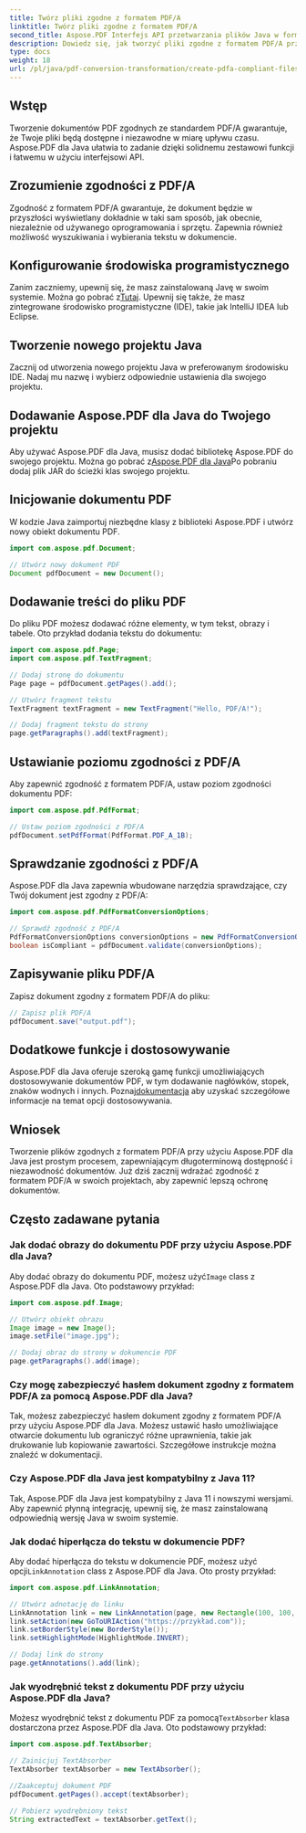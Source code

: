 ```yaml
---
title: Twórz pliki zgodne z formatem PDF/A
linktitle: Twórz pliki zgodne z formatem PDF/A
second_title: Aspose.PDF Interfejs API przetwarzania plików Java w formacie Java
description: Dowiedz się, jak tworzyć pliki zgodne z formatem PDF/A przy użyciu Aspose.PDF dla Java. Przewodnik krok po kroku z przykładami kodu dla standardowych plików PDF.
type: docs
weight: 18
url: /pl/java/pdf-conversion-transformation/create-pdfa-compliant-files/
---
```


## Wstęp

Tworzenie dokumentów PDF zgodnych ze standardem PDF/A gwarantuje, że Twoje pliki będą dostępne i niezawodne w miarę upływu czasu. Aspose.PDF dla Java ułatwia to zadanie dzięki solidnemu zestawowi funkcji i łatwemu w użyciu interfejsowi API.

## Zrozumienie zgodności z PDF/A

Zgodność z formatem PDF/A gwarantuje, że dokument będzie w przyszłości wyświetlany dokładnie w taki sam sposób, jak obecnie, niezależnie od używanego oprogramowania i sprzętu. Zapewnia również możliwość wyszukiwania i wybierania tekstu w dokumencie.

## Konfigurowanie środowiska programistycznego

 Zanim zaczniemy, upewnij się, że masz zainstalowaną Javę w swoim systemie. Można go pobrać z[Tutaj](https://www.java.com/download/). Upewnij się także, że masz zintegrowane środowisko programistyczne (IDE), takie jak IntelliJ IDEA lub Eclipse.

## Tworzenie nowego projektu Java

Zacznij od utworzenia nowego projektu Java w preferowanym środowisku IDE. Nadaj mu nazwę i wybierz odpowiednie ustawienia dla swojego projektu.

## Dodawanie Aspose.PDF dla Java do Twojego projektu

 Aby używać Aspose.PDF dla Java, musisz dodać bibliotekę Aspose.PDF do swojego projektu. Można go pobrać z[Aspose.PDF dla Java](https://releases.aspose.com/pdf/java/)Po pobraniu dodaj plik JAR do ścieżki klas swojego projektu.

## Inicjowanie dokumentu PDF

W kodzie Java zaimportuj niezbędne klasy z biblioteki Aspose.PDF i utwórz nowy obiekt dokumentu PDF.

```java
import com.aspose.pdf.Document;

// Utwórz nowy dokument PDF
Document pdfDocument = new Document();
```

## Dodawanie treści do pliku PDF

Do pliku PDF możesz dodawać różne elementy, w tym tekst, obrazy i tabele. Oto przykład dodania tekstu do dokumentu:

```java
import com.aspose.pdf.Page;
import com.aspose.pdf.TextFragment;

// Dodaj stronę do dokumentu
Page page = pdfDocument.getPages().add();

// Utwórz fragment tekstu
TextFragment textFragment = new TextFragment("Hello, PDF/A!");

// Dodaj fragment tekstu do strony
page.getParagraphs().add(textFragment);
```

## Ustawianie poziomu zgodności z PDF/A

Aby zapewnić zgodność z formatem PDF/A, ustaw poziom zgodności dokumentu PDF:

```java
import com.aspose.pdf.PdfFormat;

// Ustaw poziom zgodności z PDF/A
pdfDocument.setPdfFormat(PdfFormat.PDF_A_1B);
```

## Sprawdzanie zgodności z PDF/A

Aspose.PDF dla Java zapewnia wbudowane narzędzia sprawdzające, czy Twój dokument jest zgodny z PDF/A:

```java
import com.aspose.pdf.PdfFormatConversionOptions;

// Sprawdź zgodność z PDF/A
PdfFormatConversionOptions conversionOptions = new PdfFormatConversionOptions(PdfFormat.PDF_A_1B, new PdfFormatConversionOptions(), 1000);
boolean isCompliant = pdfDocument.validate(conversionOptions);
```

## Zapisywanie pliku PDF/A

Zapisz dokument zgodny z formatem PDF/A do pliku:

```java
// Zapisz plik PDF/A
pdfDocument.save("output.pdf");
```

## Dodatkowe funkcje i dostosowywanie

Aspose.PDF dla Java oferuje szeroką gamę funkcji umożliwiających dostosowywanie dokumentów PDF, w tym dodawanie nagłówków, stopek, znaków wodnych i innych. Poznaj[dokumentacja](https://reference.aspose.com/pdf/java/) aby uzyskać szczegółowe informacje na temat opcji dostosowywania.

## Wniosek

Tworzenie plików zgodnych z formatem PDF/A przy użyciu Aspose.PDF dla Java jest prostym procesem, zapewniającym długoterminową dostępność i niezawodność dokumentów. Już dziś zacznij wdrażać zgodność z formatem PDF/A w swoich projektach, aby zapewnić lepszą ochronę dokumentów.

## Często zadawane pytania

### Jak dodać obrazy do dokumentu PDF przy użyciu Aspose.PDF dla Java?

 Aby dodać obrazy do dokumentu PDF, możesz użyć`Image` class z Aspose.PDF dla Java. Oto podstawowy przykład:

```java
import com.aspose.pdf.Image;

// Utwórz obiekt obrazu
Image image = new Image();
image.setFile("image.jpg");

// Dodaj obraz do strony w dokumencie PDF
page.getParagraphs().add(image);
```

### Czy mogę zabezpieczyć hasłem dokument zgodny z formatem PDF/A za pomocą Aspose.PDF dla Java?

Tak, możesz zabezpieczyć hasłem dokument zgodny z formatem PDF/A przy użyciu Aspose.PDF dla Java. Możesz ustawić hasło umożliwiające otwarcie dokumentu lub ograniczyć różne uprawnienia, takie jak drukowanie lub kopiowanie zawartości. Szczegółowe instrukcje można znaleźć w dokumentacji.

### Czy Aspose.PDF dla Java jest kompatybilny z Java 11?

Tak, Aspose.PDF dla Java jest kompatybilny z Java 11 i nowszymi wersjami. Aby zapewnić płynną integrację, upewnij się, że masz zainstalowaną odpowiednią wersję Java w swoim systemie.

### Jak dodać hiperłącza do tekstu w dokumencie PDF?

 Aby dodać hiperłącza do tekstu w dokumencie PDF, możesz użyć opcji`LinkAnnotation` class z Aspose.PDF dla Java. Oto prosty przykład:

```java
import com.aspose.pdf.LinkAnnotation;

// Utwórz adnotację do linku
LinkAnnotation link = new LinkAnnotation(page, new Rectangle(100, 100, 200, 120));
link.setAction(new GoToURIAction("https://przykład.com"));
link.setBorderStyle(new BorderStyle());
link.setHighlightMode(HighlightMode.INVERT);

// Dodaj link do strony
page.getAnnotations().add(link);
```

### Jak wyodrębnić tekst z dokumentu PDF przy użyciu Aspose.PDF dla Java?

 Możesz wyodrębnić tekst z dokumentu PDF za pomocą`TextAbsorber` klasa dostarczona przez Aspose.PDF dla Java. Oto podstawowy przykład:

```java
import com.aspose.pdf.TextAbsorber;

// Zainicjuj TextAbsorber
TextAbsorber textAbsorber = new TextAbsorber();

//Zaakceptuj dokument PDF
pdfDocument.getPages().accept(textAbsorber);

// Pobierz wyodrębniony tekst
String extractedText = textAbsorber.getText();
```